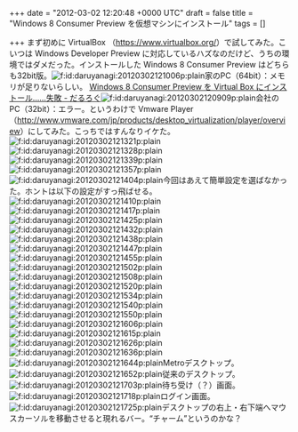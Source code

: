 
+++
date = "2012-03-02 12:20:48 +0000 UTC"
draft = false
title = "Windows 8 Consumer Preview を仮想マシンにインストール"
tags = []

+++
まず初めに VirtualBox （<a href="https://www.virtualbox.org/">https://www.virtualbox.org/</a>）で試してみた。こいつは Windows Developer Preview に対応しているハズなのだけど、うちの環境ではダメだった。インストールした Windows 8 Consumer Preview はどちらも32bit版。<img src="http://cdn-ak.f.st-hatena.com/images/fotolife/d/daruyanagi/20120302/20120302121006.png" alt="f:id:daruyanagi:20120302121006p:plain" title="f:id:daruyanagi:20120302121006p:plain" class="hatena-fotolife"/>家のPC（64bit）：メモリが足りないらしい。 <a href="http://daruyanagi.hatenablog.com/entry/2012/03/01/063334">Windows 8 Consumer Preview を Virtual Box にインストール……失敗 - だるろぐ</a><img src="http://cdn-ak.f.st-hatena.com/images/fotolife/d/daruyanagi/20120302/20120302120909.png" alt="f:id:daruyanagi:20120302120909p:plain" title="f:id:daruyanagi:20120302120909p:plain" class="hatena-fotolife"/>会社のPC（32bit）：エラー。というわけで Vmware Player （<a href="http://www.vmware.com/jp/products/desktop_virtualization/player/overview">http://www.vmware.com/jp/products/desktop_virtualization/player/overview</a>）にしてみた。こっちではすんなりイケた。<img src="http://cdn-ak.f.st-hatena.com/images/fotolife/d/daruyanagi/20120302/20120302121321.png" alt="f:id:daruyanagi:20120302121321p:plain" title="f:id:daruyanagi:20120302121321p:plain" class="hatena-fotolife"/><img src="http://cdn-ak.f.st-hatena.com/images/fotolife/d/daruyanagi/20120302/20120302121328.png" alt="f:id:daruyanagi:20120302121328p:plain" title="f:id:daruyanagi:20120302121328p:plain" class="hatena-fotolife"/><img src="http://cdn-ak.f.st-hatena.com/images/fotolife/d/daruyanagi/20120302/20120302121339.png" alt="f:id:daruyanagi:20120302121339p:plain" title="f:id:daruyanagi:20120302121339p:plain" class="hatena-fotolife"/><img src="http://cdn-ak.f.st-hatena.com/images/fotolife/d/daruyanagi/20120302/20120302121357.png" alt="f:id:daruyanagi:20120302121357p:plain" title="f:id:daruyanagi:20120302121357p:plain" class="hatena-fotolife"/><img src="http://cdn-ak.f.st-hatena.com/images/fotolife/d/daruyanagi/20120302/20120302121404.png" alt="f:id:daruyanagi:20120302121404p:plain" title="f:id:daruyanagi:20120302121404p:plain" class="hatena-fotolife"/>今回はあえて簡単設定を選ばなかった。ホントは以下の設定がすっ飛ばせる。<img src="http://cdn-ak.f.st-hatena.com/images/fotolife/d/daruyanagi/20120302/20120302121410.png" alt="f:id:daruyanagi:20120302121410p:plain" title="f:id:daruyanagi:20120302121410p:plain" class="hatena-fotolife"/><img src="http://cdn-ak.f.st-hatena.com/images/fotolife/d/daruyanagi/20120302/20120302121417.png" alt="f:id:daruyanagi:20120302121417p:plain" title="f:id:daruyanagi:20120302121417p:plain" class="hatena-fotolife"/><img src="http://cdn-ak.f.st-hatena.com/images/fotolife/d/daruyanagi/20120302/20120302121425.png" alt="f:id:daruyanagi:20120302121425p:plain" title="f:id:daruyanagi:20120302121425p:plain" class="hatena-fotolife"/><img src="http://cdn-ak.f.st-hatena.com/images/fotolife/d/daruyanagi/20120302/20120302121432.png" alt="f:id:daruyanagi:20120302121432p:plain" title="f:id:daruyanagi:20120302121432p:plain" class="hatena-fotolife"/><img src="http://cdn-ak.f.st-hatena.com/images/fotolife/d/daruyanagi/20120302/20120302121438.png" alt="f:id:daruyanagi:20120302121438p:plain" title="f:id:daruyanagi:20120302121438p:plain" class="hatena-fotolife"/><img src="http://cdn-ak.f.st-hatena.com/images/fotolife/d/daruyanagi/20120302/20120302121447.png" alt="f:id:daruyanagi:20120302121447p:plain" title="f:id:daruyanagi:20120302121447p:plain" class="hatena-fotolife"/><img src="http://cdn-ak.f.st-hatena.com/images/fotolife/d/daruyanagi/20120302/20120302121455.png" alt="f:id:daruyanagi:20120302121455p:plain" title="f:id:daruyanagi:20120302121455p:plain" class="hatena-fotolife"/><img src="http://cdn-ak.f.st-hatena.com/images/fotolife/d/daruyanagi/20120302/20120302121502.png" alt="f:id:daruyanagi:20120302121502p:plain" title="f:id:daruyanagi:20120302121502p:plain" class="hatena-fotolife"/><img src="http://cdn-ak.f.st-hatena.com/images/fotolife/d/daruyanagi/20120302/20120302121508.png" alt="f:id:daruyanagi:20120302121508p:plain" title="f:id:daruyanagi:20120302121508p:plain" class="hatena-fotolife"/><img src="http://cdn-ak.f.st-hatena.com/images/fotolife/d/daruyanagi/20120302/20120302121520.png" alt="f:id:daruyanagi:20120302121520p:plain" title="f:id:daruyanagi:20120302121520p:plain" class="hatena-fotolife"/><img src="http://cdn-ak.f.st-hatena.com/images/fotolife/d/daruyanagi/20120302/20120302121534.png" alt="f:id:daruyanagi:20120302121534p:plain" title="f:id:daruyanagi:20120302121534p:plain" class="hatena-fotolife"/><img src="http://cdn-ak.f.st-hatena.com/images/fotolife/d/daruyanagi/20120302/20120302121540.png" alt="f:id:daruyanagi:20120302121540p:plain" title="f:id:daruyanagi:20120302121540p:plain" class="hatena-fotolife"/><img src="http://cdn-ak.f.st-hatena.com/images/fotolife/d/daruyanagi/20120302/20120302121550.png" alt="f:id:daruyanagi:20120302121550p:plain" title="f:id:daruyanagi:20120302121550p:plain" class="hatena-fotolife"/><img src="http://cdn-ak.f.st-hatena.com/images/fotolife/d/daruyanagi/20120302/20120302121606.png" alt="f:id:daruyanagi:20120302121606p:plain" title="f:id:daruyanagi:20120302121606p:plain" class="hatena-fotolife"/><img src="http://cdn-ak.f.st-hatena.com/images/fotolife/d/daruyanagi/20120302/20120302121615.png" alt="f:id:daruyanagi:20120302121615p:plain" title="f:id:daruyanagi:20120302121615p:plain" class="hatena-fotolife"/><img src="http://cdn-ak.f.st-hatena.com/images/fotolife/d/daruyanagi/20120302/20120302121626.png" alt="f:id:daruyanagi:20120302121626p:plain" title="f:id:daruyanagi:20120302121626p:plain" class="hatena-fotolife"/><img src="http://cdn-ak.f.st-hatena.com/images/fotolife/d/daruyanagi/20120302/20120302121636.png" alt="f:id:daruyanagi:20120302121636p:plain" title="f:id:daruyanagi:20120302121636p:plain" class="hatena-fotolife"/><img src="http://cdn-ak.f.st-hatena.com/images/fotolife/d/daruyanagi/20120302/20120302121644.png" alt="f:id:daruyanagi:20120302121644p:plain" title="f:id:daruyanagi:20120302121644p:plain" class="hatena-fotolife"/>Metroデスクトップ。<img src="http://cdn-ak.f.st-hatena.com/images/fotolife/d/daruyanagi/20120302/20120302121652.png" alt="f:id:daruyanagi:20120302121652p:plain" title="f:id:daruyanagi:20120302121652p:plain" class="hatena-fotolife"/>従来のデスクトップ。<img src="http://cdn-ak.f.st-hatena.com/images/fotolife/d/daruyanagi/20120302/20120302121703.png" alt="f:id:daruyanagi:20120302121703p:plain" title="f:id:daruyanagi:20120302121703p:plain" class="hatena-fotolife"/>待ち受け（？）画面。<img src="http://cdn-ak.f.st-hatena.com/images/fotolife/d/daruyanagi/20120302/20120302121718.png" alt="f:id:daruyanagi:20120302121718p:plain" title="f:id:daruyanagi:20120302121718p:plain" class="hatena-fotolife"/>ログイン画面。<img src="http://cdn-ak.f.st-hatena.com/images/fotolife/d/daruyanagi/20120302/20120302121725.png" alt="f:id:daruyanagi:20120302121725p:plain" title="f:id:daruyanagi:20120302121725p:plain" class="hatena-fotolife"/>デスクトップの右上・右下端へマウスカーソルを移動させると現れるバー。“チャーム”というのかな？


